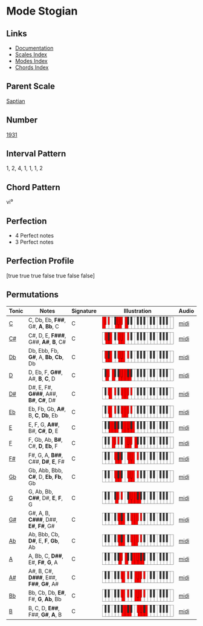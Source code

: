 # Mode Stogian

## Links

- [Documentation](README.md)
- [Scales Index](Scales.md)
- [Modes Index](Modes.md)
- [Chords Index](Chords.md)

## Parent Scale

[Saptian](ScaleSaptian.md)

## Number

[1931](https://ianring.com/musictheory/scales/1931)

## Interval Pattern

1, 2, 4, 1, 1, 1, 2

## Chord Pattern

vi⁰

## Perfection

- 4 Perfect notes
- 3 Perfect notes

## Perfection Profile

[true true true false true false false]

## Permutations

| Tonic | Notes | Signature | Illustration | Audio |
|-------|-------|-----------|--------------|-------|
| [C](ModeCNaturalStogian.md) | C, Db, Eb, **F##**, G#, **A**, **Bb**, C | C | ![CNaturalStogian](ModeCNaturalStogian.png) | [midi](https://github.com/edipermadi/music/blob/main/docs/ModeCNaturalStogian.mid?raw=true) |
| [C#](ModeCSharpStogian.md) | C#, D, E, **F###**, G##, **A#**, **B**, C# | C | ![CSharpStogian](ModeCSharpStogian.png) | [midi](https://github.com/edipermadi/music/blob/main/docs/ModeCSharpStogian.mid?raw=true) |
| [Db](ModeDFlatStogian.md) | Db, Ebb, Fb, **G#**, A, **Bb**, **Cb**, Db | C | ![DFlatStogian](ModeDFlatStogian.png) | [midi](https://github.com/edipermadi/music/blob/main/docs/ModeDFlatStogian.mid?raw=true) |
| [D](ModeDNaturalStogian.md) | D, Eb, F, **G##**, A#, **B**, **C**, D | C | ![DNaturalStogian](ModeDNaturalStogian.png) | [midi](https://github.com/edipermadi/music/blob/main/docs/ModeDNaturalStogian.mid?raw=true) |
| [D#](ModeDSharpStogian.md) | D#, E, F#, **G###**, A##, **B#**, **C#**, D# | C | ![DSharpStogian](ModeDSharpStogian.png) | [midi](https://github.com/edipermadi/music/blob/main/docs/ModeDSharpStogian.mid?raw=true) |
| [Eb](ModeEFlatStogian.md) | Eb, Fb, Gb, **A#**, B, **C**, **Db**, Eb | C | ![EFlatStogian](ModeEFlatStogian.png) | [midi](https://github.com/edipermadi/music/blob/main/docs/ModeEFlatStogian.mid?raw=true) |
| [E](ModeENaturalStogian.md) | E, F, G, **A##**, B#, **C#**, **D**, E | C | ![ENaturalStogian](ModeENaturalStogian.png) | [midi](https://github.com/edipermadi/music/blob/main/docs/ModeENaturalStogian.mid?raw=true) |
| [F](ModeFNaturalStogian.md) | F, Gb, Ab, **B#**, C#, **D**, **Eb**, F | C | ![FNaturalStogian](ModeFNaturalStogian.png) | [midi](https://github.com/edipermadi/music/blob/main/docs/ModeFNaturalStogian.mid?raw=true) |
| [F#](ModeFSharpStogian.md) | F#, G, A, **B##**, C##, **D#**, **E**, F# | C | ![FSharpStogian](ModeFSharpStogian.png) | [midi](https://github.com/edipermadi/music/blob/main/docs/ModeFSharpStogian.mid?raw=true) |
| [Gb](ModeGFlatStogian.md) | Gb, Abb, Bbb, **C#**, D, **Eb**, **Fb**, Gb | C | ![GFlatStogian](ModeGFlatStogian.png) | [midi](https://github.com/edipermadi/music/blob/main/docs/ModeGFlatStogian.mid?raw=true) |
| [G](ModeGNaturalStogian.md) | G, Ab, Bb, **C##**, D#, **E**, **F**, G | C | ![GNaturalStogian](ModeGNaturalStogian.png) | [midi](https://github.com/edipermadi/music/blob/main/docs/ModeGNaturalStogian.mid?raw=true) |
| [G#](ModeGSharpStogian.md) | G#, A, B, **C###**, D##, **E#**, **F#**, G# | C | ![GSharpStogian](ModeGSharpStogian.png) | [midi](https://github.com/edipermadi/music/blob/main/docs/ModeGSharpStogian.mid?raw=true) |
| [Ab](ModeAFlatStogian.md) | Ab, Bbb, Cb, **D#**, E, **F**, **Gb**, Ab | C | ![AFlatStogian](ModeAFlatStogian.png) | [midi](https://github.com/edipermadi/music/blob/main/docs/ModeAFlatStogian.mid?raw=true) |
| [A](ModeANaturalStogian.md) | A, Bb, C, **D##**, E#, **F#**, **G**, A | C | ![ANaturalStogian](ModeANaturalStogian.png) | [midi](https://github.com/edipermadi/music/blob/main/docs/ModeANaturalStogian.mid?raw=true) |
| [A#](ModeASharpStogian.md) | A#, B, C#, **D###**, E##, **F##**, **G#**, A# | C | ![ASharpStogian](ModeASharpStogian.png) | [midi](https://github.com/edipermadi/music/blob/main/docs/ModeASharpStogian.mid?raw=true) |
| [Bb](ModeBFlatStogian.md) | Bb, Cb, Db, **E#**, F#, **G**, **Ab**, Bb | C | ![BFlatStogian](ModeBFlatStogian.png) | [midi](https://github.com/edipermadi/music/blob/main/docs/ModeBFlatStogian.mid?raw=true) |
| [B](ModeBNaturalStogian.md) | B, C, D, **E##**, F##, **G#**, **A**, B | C | ![BNaturalStogian](ModeBNaturalStogian.png) | [midi](https://github.com/edipermadi/music/blob/main/docs/ModeBNaturalStogian.mid?raw=true) |
